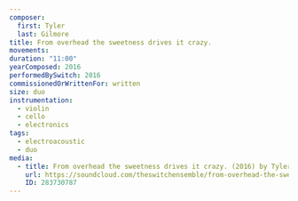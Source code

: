```yaml
---
composer:
  first: Tyler
  last: Gilmore
title: From overhead the sweetness drives it crazy.
movements:
duration: "11:00"
yearComposed: 2016
performedBySwitch: 2016
commissionedOrWrittenFor: written
size: duo
instrumentation:
  - violin
  - cello
  - electronics
tags:
  - electroacoustic
  - duo
media:
  - title: From overhead the sweetness drives it crazy. (2016) by Tyler Gilmore - VIPA Festival World Premiere
    url: https://soundcloud.com/theswitchensemble/from-overhead-the-sweetness-drives-it-crazy-2016-by-tyler-gilmore-the-switch-ensemble
    ID: 283730787
---
```

